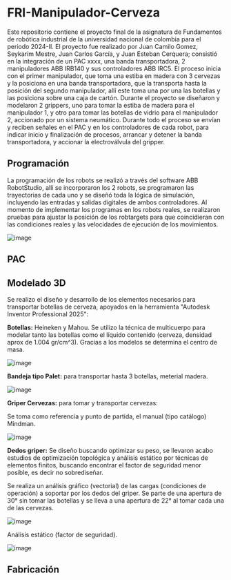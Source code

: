 # FRI-Manipulador-Cerveza
Este repositorio contiene el proyecto final de la asignatura de Fundamentos de robótica industrial de la universidad nacional de colombia para el periodo 2024-II. El proyecto fue realizado por Juan Camilo Gomez, Seykarim Mestre, Juan Carlos García, y Juan Esteban Cerquera; consistió en la integración de un PAC xxxx, una banda transportadora, 2 manipuladores ABB IRB140 y sus controladores ABB IRC5. El proceso inicia con el primer manipulador, que toma una estiba en madera con 3 cervezas y la posiciona en una banda transportadora, que la transporta hasta la posición del segundo manipulador, allí este toma una por una las botellas y las posiciona sobre una caja de cartón. Durante el proyecto se diseñaron y modelaron 2 grippers, uno para tomar la estiba de madera para el manipulador 1, y otro para tomar las botellas de vidrio para el manipulador 2, accionado por un sistema neumático. Durante todo el proceso se envían y reciben señales en el PAC y en los controladores de cada robot, para indicar inicio y finalización de procesos, arrancar y detener la banda transportadora, y accionar la electroválvula del gripper.

## Programación

La programación de los robots se realizó a través del software ABB RobotStudio, allí se incorporaron los 2 robots, se programaron las trayectorias de cada uno y se diseñó toda la lógica de simulación, incluyendo las entradas y salidas digitales de ambos controladores. Al momento de implementar los programas en los robots reales, se realizaron pruebas para ajustar la posición de los robtargets para que coincidieran con las condiciones reales y las velocidades de ejecución de los movimientos.

![image](https://github.com/user-attachments/assets/75095ebb-f105-4af8-8daa-1c2a06152475)

## PAC

## Modelado 3D

Se realizo el diseño y desarrollo de los elementos necesarios para transportar botellas de cerveza, apoyados en la herramienta "Autodesk Inventor Professional 2025": 

**Botellas:** Heineken y Mahou. Se utilizo la técnica de multicuerpo para modelar tanto las botellas como el líquido contenido (cerveza, densidad aprox de 1.004 gr/cm^3). Gracias a los modelos se determina el centro de masa.

![image](https://github.com/user-attachments/assets/2e628bef-0f79-4823-a3f9-b57ef6f14c0a)

**Bandeja tipo Palet:** para transportar hasta 3 botellas, meterial madera.

![image](https://github.com/user-attachments/assets/13ed70cc-0271-46b8-908e-006cdb22d4d9)

**Griper Cervezas:** para tomar y transportar cervezas:

Se toma como referencia y punto de partida, el manual (tipo catálogo) Mindman.

![image](https://github.com/user-attachments/assets/cd203ce4-cf5f-4545-9850-cdbe7dee72d0)

**Dedos griper:** Se diseño buscando optimizar su peso, se llevaron acabo estudios de optimización topológica y análisis estático por técnicas de elementos finitos, buscando encontrar el factor de seguridad menor posible, es decir no sobrediseñar.

Se realiza un análisis gráfico (vectorial) de las cargas (condiciones de operación) a soportar por los dedos del griper. Se parte de una apertura de 30° sin tomar las botellas y se lleva a una apertura de 22° al tomar cada una de las cervezas.

![image](https://github.com/user-attachments/assets/dd87efb8-437a-474a-9259-0fb8e6b16ea2)

Análisis estático (factor de seguridad).

![image](https://github.com/user-attachments/assets/1525621e-1357-41e2-af1e-759128811353)

## Fabricación
